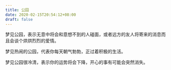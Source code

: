```yaml
---
title: 公园
date: 2020-02-15T20:54:12+08:00
draft: false
---
```


梦见公园，表示无意中将会和意想不到的人碰面，或者远方的友人将寄来的消息而且会谈个烘烘烈烈的爱情。



梦见热闹的公园，代表你每天朝气勃勃，正过着积极的生活。



梦见公园很冷清，表示你的运势将会下降，开心的事有可能会突然消失。

